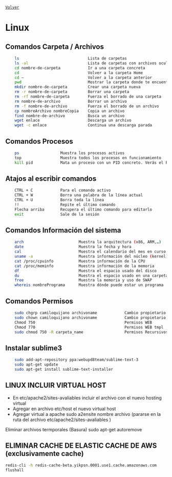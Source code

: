 ﻿[`Volver`](../index.html)

# Linux

## Comandos Carpeta / Archivos

```bash
	ls                              Lista de carpetas
	ls -al                          Lista de carpetas con archivos ocultos
	cd nombre-de-carpeta            Ir a una carpeta concreta
	cd                              Volver a la carpeta Home
	cd –                            Volver a la carpeta anterior
	pwd                             Mostrar la carpeta donde te encuentras
	mkdir nombre-de-carpeta         Crear una carpeta nueva
	rm -r nombre-de-carpeta         Borrar una carpeta
	rm -rf nombre-de-carpeta        Fuerza el borrado de una carpeta
	rm nombre-de-archivo            Borrar un archivo
	rm -f nombre-de-archivo         Fuerza el borrado de un archivo
	cp nombreArchivo nombreCopia    Copia un archivo
	find nombre-de-archivo          Busca un archivo
	wget enlace                     Descarga un archivo
	wget -c enlace                  Continua una descarga parada
```

## Comandos Procesos

```bash
	ps          		Muestra los procesos activos
	top         		Muestra todos los procesos en funcionamiento
	kill pid    		Mata un proceso con un PID concreto. Verás el PID de un proceso con top
```

## Atajos al escribir comandos

```bash
	CTRL + C        	Para el comando activo
	CTRL + W        	Borra una palabra de la línea actual
	CTRL + U        	Borra toda la línea
	!!              	Repite el último comando
	Flecha arriba   	Recupera el último comando para editarlo
	exit            	Sale de la sesión
```

## Comandos Información del sistema

```bash
	arch                    	Muestra la arquitectura (x86, ARM,…)
	date                    	Muestra la fecha y hora
	cal                     	Muestra el calendario del mes en curso
	uname -a                	Muestra información del núcleo (kernel)
	cat /proc/cpuinfo       	Muestra información de la CPU
	cat /proc/meminfo       	Muestra información de la memoria
	df                      	Muestra el espacio usado del disco
	du                      	Muestra el espacio usado en una carpeta
	free                    	Muestra la memoria y uso de SWAP
	whereis nombrePrograma  	Muestra dónde puede estar un programa
```

## Comandos Permisos
```bash
	sudo chgrp camiloquijano archivoname            Cambio propietario archivo GRUPO
	sudo chown camiloquijano archivoname            Cambio propietario archivo
	Chmod 750                                       Permisos WEB
	Chmod 770                                       Permisos WEB tmpl
	sudo chmod 750 -R carpeta_name                  Permisos Recursivos. -R: Carpetas recursivas
```  

## Instalar sublime3
```bash
	sudo add-apt-repository ppa:webupd8team/sublime-text-3
	sudo apt-get update
	sudo apt-get install sublime-text-installer
```  

## LINUX INCLUIR VIRTUAL HOST
- En etc/apache2/sites-avaliables incluir el archivo con el nuevo hosting virtual 
- Agregar en archivo etc/host el nuevo virtual host
- Agregar virtual a apache sudo a2ensite nombre archivo (pararse en la ruta del archivo etc/apache2/sites-avaliables )

Eliminar archivos termporales (Basura)
sudo apt-get autoremove


## ELIMINAR CACHE DE ELASTIC CACHE DE AWS (exclusivamente cache)
```bash
redis-cli -h redis-cache-beta.yikpsn.0001.use1.cache.amazonaws.com
flushall
```  